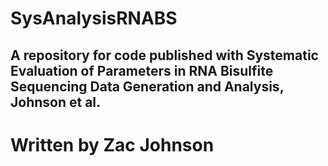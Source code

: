 # SysAnalysisRNABS

## A repository for code published with Systematic Evaluation of Parameters in RNA Bisulfite Sequencing Data Generation and Analysis, Johnson et al.
# Written by Zac Johnson
